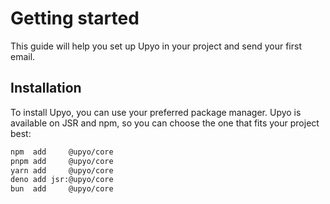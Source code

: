 Getting started
===============

This guide will help you set up Upyo in your project and send your first email.


Installation
------------

To install Upyo, you can use your preferred package manager. Upyo is available
on JSR and npm, so you can choose the one that fits your project best:

~~~~ sh
npm  add     @upyo/core
pnpm add     @upyo/core
yarn add     @upyo/core
deno add jsr:@upyo/core
bun  add     @upyo/core
~~~~
